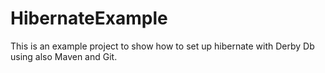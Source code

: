 HibernateExample
================

This is an example project to show how to set up hibernate with Derby Db using also Maven and Git.
